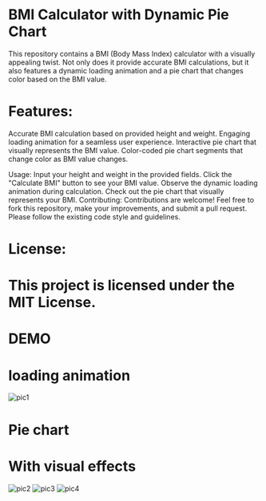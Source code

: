 # BMI Calculator with Dynamic Pie Chart

This repository contains a BMI (Body Mass Index) calculator with a visually appealing twist. Not only does it provide accurate BMI calculations, but it also features a dynamic loading animation and a pie chart that changes color based on the BMI value.

# Features:

Accurate BMI calculation based on provided height and weight.
Engaging loading animation for a seamless user experience.
Interactive pie chart that visually represents the BMI value.
Color-coded pie chart segments that change color as BMI value changes.

Usage:
Input your height and weight in the provided fields.
Click the "Calculate BMI" button to see your BMI value.
Observe the dynamic loading animation during calculation.
Check out the pie chart that visually represents your BMI.
Contributing:
Contributions are welcome! Feel free to fork this repository, make your improvements, and submit a pull request. Please follow the existing code style and guidelines.

# License:
# This project is licensed under the MIT License.

# DEMO
# loading animation
![pic1](https://github.com/Zaifi059/Bmi_Claculator_pie_chart/assets/125743722/07d1c2c7-5c97-41fa-b748-e06f13410bac)
# Pie chart 
# With visual effects
![pic2](https://github.com/Zaifi059/Bmi_Claculator_pie_chart/assets/125743722/f3301188-55be-4c2f-a5cc-75340b04d46e)
![pic3](https://github.com/Zaifi059/Bmi_Claculator_pie_chart/assets/125743722/d9441b0b-4adb-4909-bd67-a08772a092a6)
![pic4](https://github.com/Zaifi059/Bmi_Claculator_pie_chart/assets/125743722/5cae13b7-11f1-4e77-b64c-4ebb9f86a605)



